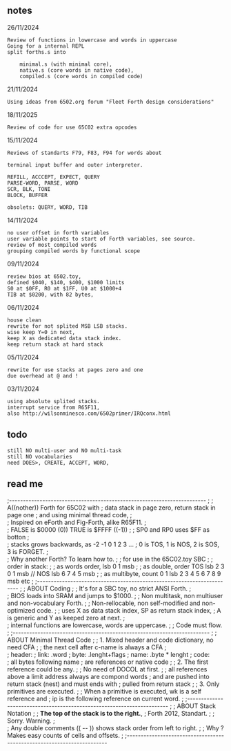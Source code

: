## notes 

26/11/2024

    Review of functions in lowercase and words in uppercase
    Going for a internal REPL 
    split forths.s into 

        minimal.s (with minimal core), 
        native.s (core words in native code),
        compiled.s (core words in compiled code)

21/11/2024

    Using ideas from 6502.org forum "Fleet Forth design considerations"

18/11/2025

    Review of code for use 65C02 extra opcodes

15/11/2024
    
    Reviews of standarts F79, F83, F94 for words about 
    
    terminal input buffer and outer interpreter.
    
    REFILL, ACCCEPT, EXPECT, QUERY
    PARSE-WORD, PARSE, WORD
    SCR, BLK, TONI 
    BLOCK, BUFFER

    obsolets: QUERY, WORD, TIB
    
14/11/2024
    
    no user offset in forth variables
    user variable points to start of Forth variables, see source.
    review of most compiled words
    grouping compiled words by functional scope

09/11/2024 
    
    review bios at 6502.toy, 
    defined $040, $140, $400, $1000 limits 
    S0 at $0FF, R0 at $1FF, U0 at $1000+4
    TIB at $0200, with 82 bytes,
 
06/11/2024 
    
    house clean 
    rewrite for not splited MSB LSB stacks. 
    wise keep Y=0 in next, 
    keep X as dedicated data stack index. 
    keep return stack at hard stack 
 
05/11/2024 
    
    rewrite for use stacks at pages zero and one 
    due overhead at @ and ! 
 
03/11/2024 
    
    using absolute splited stacks. 
    interrupt service from R65F11, 
    also http://wilsonminesco.com/6502primer/IRQconx.html 
 
## todo
    
    still NO multi-user and NO multi-task
    still NO vocabularies 
    need DOES>, CREATE, ACCEPT, WORD,   
    
## read me

;-----------------------------------------------------------------------
;
;	A((nother)) Forth for 65C02 with
;	data stack in page zero, return stack in page one
;	and using minimal thread code, 
;	
;   Inspired on eForth and Fig-Forth, alike R65F11.
;	
;	FALSE is $0000 (0)) TRUE is $FFFF ((-1))
;
;	SP0 and RP0 uses $FF as botton
;	
;	stacks grows backwards, as -2 -1 0 1 2 3 ...
;	0 is TOS, 1 is NOS, 2 is SOS, 3 is FORGET.
;	
;       Why another Forth? To learn how to.
;
;       for use in the 65C02.toy SBC
;
;   order in stack:
;
;       as words order, lsb 0 1 msb
;
;       as double, order TOS lsb 2 3 0 1 msb // NOS lsb 6 7 4 5 msb
;
;       as multibyte, count 0 1 lsb 2 3 4 5 6 7 8 9 msb etc
;
;-----------------------------------------------------------------------
;
; ABOUT Coding
;
;       It's for a SBC toy, no strict ANSI Forth.
;	    
;       BIOS loads into SRAM and jumps to $1000.
;
;       Non multitask, non multiuser and non-vocabulary Forth.
;
;       Non-rellocable, non self-modified and non-optimized code.
;
;	    uses X as data stack index, SP as return stack index,
;           A is generic and Y as keeped zero at next.
;	
;       internal functions are lowercase, words are uppercase.
;
;       Code must flow.
;
;-----------------------------------------------------------------------
;
; ABOUT Minimal Thread Code
;
;	1. Mixed header and code dictionary, no need CFA
;
;       the next cell after c-name is always a CFA
;	
;       header:
;               link:   .word
;               byte:   .lenght+flags
;               name:   .byte * lenght
;       code:   
;               all bytes following name
;               are references or native code
;
;	2. The first reference could be any.
;
;       No need of DOCOL at first.
;
;       all references above a limit address always are compond words
;       and are pushed into return stack (nest) and must ends with 
;       pulled from return stack
;
;       3. Only primitives are executed.
;
;       When a primitive is executed, wk is a self reference and
;       ip is the following reference on current word.
;
;-----------------------------------------------------------------------
;
; ABOUT Stack Notation
;
; __The top of the stack is to the right.__, 
;       Forth 2012, Standart.
;
; Sorry. Warning.
;   
;   Any double comments (( -- )) shows stack order from left to right.
;
; Why ? Makes easy counts of cells and offsets.
;
;-----------------------------------------------------------------------

